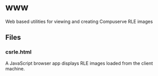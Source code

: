 # www

Web based utilities for viewing and creating Compuserve RLE images

## Files

### csrle.html 
A JavaScript browser app displays RLE images loaded from the client machine.


